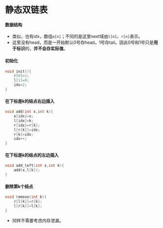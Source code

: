 # 静态双链表

#### 数据结构

- 类似，也有idx，数组`e[n]`；不同的是这里next域由`l[n]`、`r[n]`表示。
- 这里没有head，而是一开始默认0号存head，1号存tail。因此0号和1号只是**用于标识**的，**并不会存实际值**。

#### 初始化

```c++
void init(){
    r[0]=1;
    l[1]=0;
    idx=2;
}
```



#### 在下标是k的结点右边插入

```c++
void add(int x,int k){
    e[idx]=x;
    l[idx]=k;
    r[idx]=r[k];
    l[r[k]]=idx;
  	r[k]=idx;
    idx++;
}
```



#### 在下标是k的结点的左边插入

```c++
void add_left(int x,int k){
    add(x,l[k]);
}
```



#### 删除第k个结点

```c++
void remove(int k){
    r[l[k]]=r[k];
    l[r[k]]=l[k];
}
```

- 同样不需要考虑内存泄漏。

